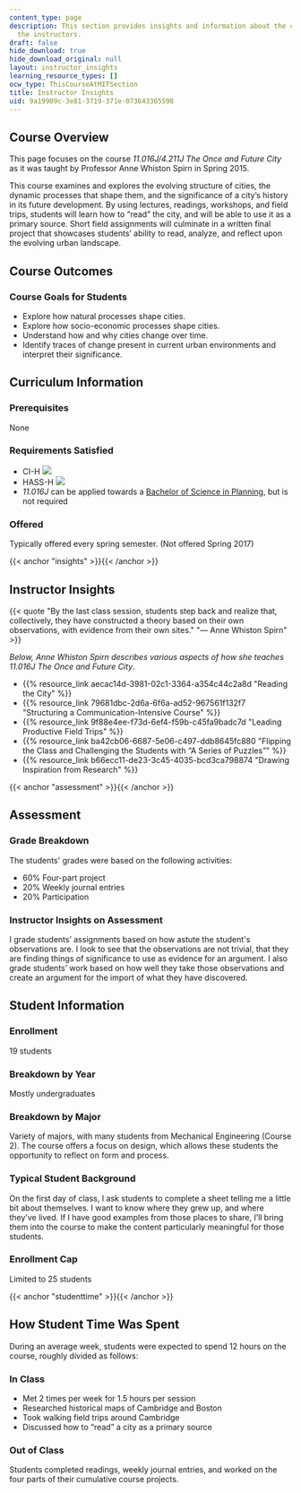 ```yaml
---
content_type: page
description: This section provides insights and information about the course from
  the instructors.
draft: false
hide_download: true
hide_download_original: null
layout: instructor_insights
learning_resource_types: []
ocw_type: ThisCourseAtMITSection
title: Instructor Insights
uid: 9a19909c-3e81-3719-371e-073643365598
---
```

## Course Overview

This page focuses on the course _11.016J/4.211J The Once and Future City_ as it was taught by Professor Anne Whiston Spirn in Spring 2015.

This course examines and explores the evolving structure of cities, the dynamic processes that shape them, and the significance of a city’s history in its future development. By using lectures, readings, workshops, and field trips, students will learn how to “read” the city, and will be able to use it as a primary source. Short field assignments will culminate in a written final project that showcases students’ ability to read, analyze, and reflect upon the evolving urban landscape.

## Course Outcomes

### Course Goals for Students

- Explore how natural processes shape cities.
- Explore how socio-economic processes shape cities.
- Understand how and why cities change over time.
- Identify traces of change present in current urban environments and interpret their significance.

## Curriculum Information

### Prerequisites

None

### Requirements Satisfied

- CI-H ![](/images/educator/icon-question-cih.png)
- HASS-H ![](/images/educator/icon-question-hass-h.png)
- _11.016J_ can be applied towards a [Bachelor of Science in Planning](http://catalog.mit.edu/degree-charts/planning-course-11/), but is not required

### Offered

Typically offered every spring semester. (Not offered Spring 2017)

{{< anchor "insights" >}}{{< /anchor >}}

## Instructor Insights

{{< quote "By the last class session, students step back and realize that, collectively, they have constructed a theory based on their own observations, with evidence from their own sites." "— Anne Whiston Spirn" >}}

_Below, Anne Whiston Spirn describes various aspects of how she teaches 11.016J The Once and Future City_.

- {{% resource_link aecac14d-3981-02c1-3364-a354c44c2a8d "Reading the City" %}}
- {{% resource_link 79681dbc-2d6a-6f6a-ad52-967561f132f7 "Structuring a Communication-Intensive Course" %}}
- {{% resource_link 9f88e4ee-f73d-6ef4-f59b-c45fa9badc7d "Leading Productive Field Trips" %}}
- {{% resource_link ba42cb06-6687-5e06-c497-ddb8645fc880 "Flipping the Class and Challenging the Students with “A Series of Puzzles”" %}}
- {{% resource_link b66ecc11-de23-3c45-4035-bcd3ca798874 "Drawing Inspiration from Research" %}}

{{< anchor "assessment" >}}{{< /anchor >}}

## Assessment

### Grade Breakdown

The students' grades were based on the following activities:

- 60% Four-part project
- 20% Weekly journal entries
- 20% Participation

### Instructor Insights on Assessment

I grade students’ assignments based on how astute the student's observations are. I look to see that the observations are not trivial, that they are finding things of significance to use as evidence for an argument. I also grade students’ work based on how well they take those observations and create an argument for the import of what they have discovered.

## Student Information

### Enrollment

19 students

### Breakdown by Year

Mostly undergraduates

### Breakdown by Major

Variety of majors, with many students from Mechanical Engineering (Course 2). The course offers a focus on design, which allows these students the opportunity to reflect on form and process.

### Typical Student Background

On the first day of class, I ask students to complete a sheet telling me a little bit about themselves. I want to know where they grew up, and where they’ve lived. If I have good examples from those places to share, I’ll bring them into the course to make the content particularly meaningful for those students.

### Enrollment Cap

Limited to 25 students

{{< anchor "studenttime" >}}{{< /anchor >}}

## How Student Time Was Spent

During an average week, students were expected to spend 12 hours on the course, roughly divided as follows:

### In Class

- Met 2 times per week for 1.5 hours per session
- Researched historical maps of Cambridge and Boston
- Took walking field trips around Cambridge
- Discussed how to “read” a city as a primary source

### Out of Class

Students completed readings, weekly journal entries, and worked on the four parts of their cumulative course projects.